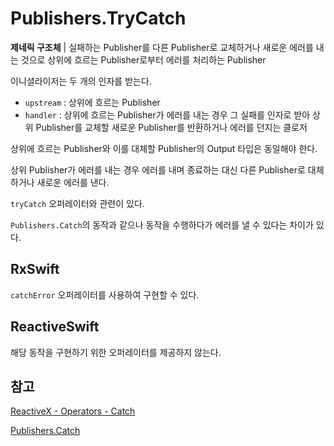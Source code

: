 # Publishers.TryCatch

**제네릭 구조체** | 실패하는 Publisher를 다른 Publisher로 교체하거나 새로운 에러를 내는 것으로 상위에 흐르는 Publisher로부터 에러를 처리하는 Publisher

이니셜라이저는 두 개의 인자를 받는다.

- `upstream` : 상위에 흐르는 Publisher
- `handler` : 상위에 흐르는 Publisher가 에러를 내는 경우 그 실패를 인자로 받아 상위 Publisher를 교체할 새로운 Publisher를 반환하거나 에러를 던지는 클로저

상위에 흐르는 Publisher와 이를 대체할 Publisher의 Output 타입은 동일해야 한다.

상위 Publisher가 에러를 내는 경우 에러를 내며 종료하는 대신 다른 Publisher로 대체하거나 새로운 에러를 낸다.

`tryCatch` 오퍼레이터와 관련이 있다.

`Publishers.Catch`의 동작과 같으나 동작을 수행하다가 에러를 낼 수 있다는 차이가 있다.

## RxSwift

`catchError` 오퍼레이터를 사용하여 구현할 수 있다.

## ReactiveSwift

해당 동작을 구현하기 위한 오퍼레이터를 제공하지 않는다.

## 참고

[ReactiveX - Operators - Catch](http://reactivex.io/documentation/operators/catch.html)

[Publishers.Catch](./Catch.md)